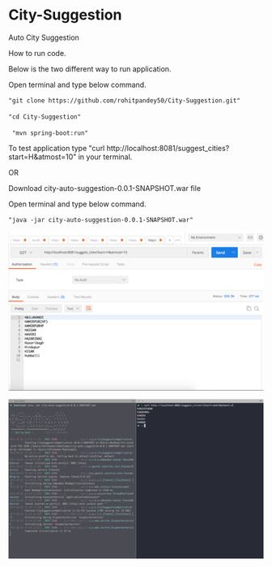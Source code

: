 # City-Suggestion
Auto City Suggestion

How to run code.

Below is the  two different way to run application.

Open terminal and type below command.

    "git clone https://github.com/rohitpandey50/City-Suggestion.git"
    
    "cd City-Suggestion"
    
     "mvn spring-boot:run"
    
  To test application type "curl http://localhost:8081/suggest_cities?start=H&atmost=10" in your terminal. 
  
  
  

OR

Download city-auto-suggestion-0.0.1-SNAPSHOT.war file

Open terminal and type below command.

    "java -jar city-auto-suggestion-0.0.1-SNAPSHOT.war"
  
  
![alt text](https://github.com/rohitpandey50/City-Suggestion/blob/master/Screen%20Shot%202019-06-01%20at%201.47.09%20PM.png)

![alt text](https://github.com/rohitpandey50/City-Suggestion/blob/master/Screen%20Shot%202019-06-01%20at%201.27.57%20PM.png)


    
